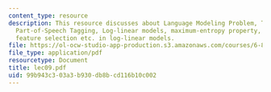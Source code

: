 ```yaml
---
content_type: resource
description: This resource discusses about Language Modeling Problem, Trigram Models,
  Part-of-Speech Tagging, Log-linear models, maximum-entropy property, and smoothing,
  feature selection etc. in log-linear models.
file: https://ol-ocw-studio-app-production.s3.amazonaws.com/courses/6-864-advanced-natural-language-processing-fall-2005/99b943c303a3b930db8bcd116b10c002_lec09.pdf
file_type: application/pdf
resourcetype: Document
title: lec09.pdf
uid: 99b943c3-03a3-b930-db8b-cd116b10c002
---
```

